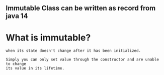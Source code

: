 ## Immutable Class can be written as record from java 14

# What is immutable?

```
when its state doesn't change after it has been initialized.
```

```
Simply you can only set value through the constructor and are unable to change 
its value in its lifetime.
```